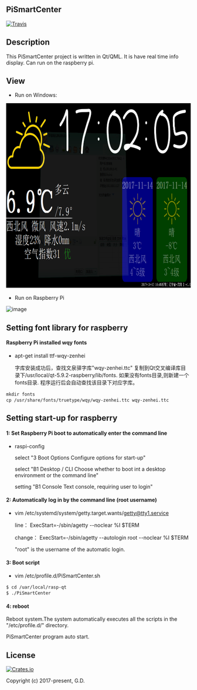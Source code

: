 ## PiSmartCenter
[![Travis](https://img.shields.io/badge/release-1.0.0-blue.svg?style=plastic)](https://github.com/to9/PiSmartCenter/tree/master/bin)

## Description

This PiSmartCenter project is written in Qt/QML. It is have real time info display. Can run on the raspberry pi.

## View

- Run on Windows:

<div align=left><img width="800" height="505" src="https://github.com/to9/PiSmartCenter/blob/master/images/PiSmartCenter.png"/></div>


- Run on Raspberry Pi

![image](https://github.com/to9/PiSmartCenter/blob/master/images/PiSmartCenter.gif)

## Setting font library for raspberry 

#### Raspberry Pi installed wqy fonts
- apt-get install ttf-wqy-zenhei

    字库安装成功后，查找文泉驿字库"wqy-zenhei.ttc" 复制到Qt交叉编译库目录下/usr/local/qt-5.9.2-raspberry/lib/fonts. 
  如果没有fonts目录,则新建一个fonts目录. 程序运行后会自动查找该目录下对应字库。
```
mkdir fonts
cp /usr/share/fonts/truetype/wqy/wqy-zenhei.ttc wqy-zenhei.ttc
```

## Setting start-up for raspberry

#### 1: Set Raspberry Pi boot to automatically enter the command line

- raspi-config

    select "3 Boot Options            Configure options for start-up"

    select "B1 Desktop / CLI          Choose whether to boot int a desktop environment or the command line"

    setting "B1 Console                Text console, requiring user to login" 

#### 2: Automatically log in by the command line (root username)

- vim /etc/systemd/system/getty.target.wants/getty@tty1.service

    line： ExecStart=-/sbin/agetty --noclear %I $TERM

    change： ExecStart=-/sbin/agetty --autologin root --noclear %I $TERM

    "root" is the username of the automatic login.

#### 3: Boot script

- vim /etc/profile.d/PiSmartCenter.sh
```
$ cd /uar/local/rasp-qt
$ ./PiSmartCenter 
```
#### 4: reboot

Reboot system.The system automatically executes all the scripts in the "/etc/profile.d/" directory. 

PiSmartCenter program auto start.

## License

[![Crates.io](https://img.shields.io/packagist/l/doctrine/orm.svg?style=plastic)](https://github.com/to9/PiSmartCenter/blob/master/LICENSE)

Copyright (c) 2017-present, G.D.
